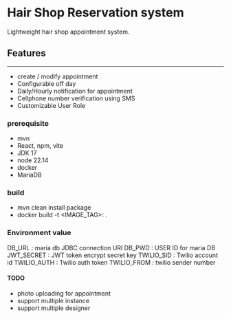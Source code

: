 # Hair Shop Reservation system

Lightweight hair shop appointment system.

## Features
------------------
- create / modify appointment
- Configurable off day
- Daily/Hourly notification for appointment 
- Cellphone number verification using SMS
- Customizable User Role 

### prerequisite
- mvn
- React, npm, vite
- JDK 17
- node 22.14
- docker
- MariaDB

### build
- mvn clean install package
- docker build -t <IMAGE_TAG>:<VERSION> .

### Environment value
DB_URL : maria db JDBC connection URI 
DB_PWD : USER ID for maria DB
JWT_SECRET : JWT token encrypt secret key
TWILIO_SID : Twilio account id
TWILIO_AUTH : Twilio auth token
TWILIO_FROM : twilio sender number

#### TODO
- photo uploading for appointment
- support multiple instance
- support multiple designer